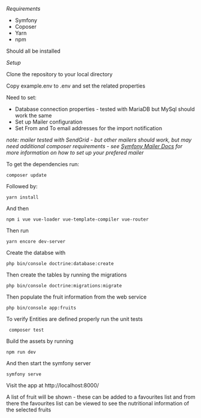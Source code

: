 *Requirements*

- Symfony
- Coposer
- Yarn
- npm

Should all be installed

*Setup*

Clone the repository to your local directory

Copy example.env to .env and set the related properties

Need to set:
- Database connection properties - tested with MariaDB but MySql should work the same
- Set up Mailer configuration
- Set From and To email addresses for the import notification

*note: mailer tested with SendGrid - but other mailers should work, but may need additional composer requirements - see [Symfony Mailer Docs](https://symfony.com/doc/current/mailer.html) for more information on how to set up your prefered mailer*


To get the dependencies run:

```composer update```

Followed by:

```yarn install```

And then

```npm i vue vue-loader vue-template-compiler vue-router```

Then run

```yarn encore dev-server```

Create the databse with

```php bin/console doctrine:database:create```

Then create the tables by running the migrations

```php bin/console doctrine:migrations:migrate```

Then populate the fruit information from the web service

```php bin/console app:fruits```

To verify Entities are defined properly run the unit tests

``` composer test```

Build the assets by running

```npm run dev```

And then start the symfony server

```symfony serve```

Visit the app at http://localhost:8000/

A list of fruit will be shown - these can be added to a favourites list and from there the favourites list can be viewed to see the nutritional information of the selected fruits
